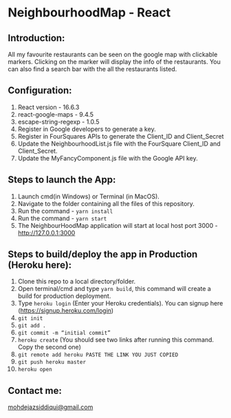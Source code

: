 # NeighbourhoodMap - React

Introduction:
-------------
All my favourite restaurants can be seen on the google map with clickable markers. Clicking on the marker will display the info of the restaurants. You can also find a search bar with the all the restaurants listed. 

Configuration:
--------------
1. React version - 16.6.3
2. react-google-maps - 9.4.5
3. escape-string-regexp - 1.0.5
4. Register in Google developers to generate a key.
5. Register in FourSquares APIs to generate the Client_ID and Client_Secret
6. Update the NeighbourhoodList.js file with the FourSquare Client_ID and Client_Secret.
7. Update the MyFancyComponent.js file with the Google API key.

Steps to launch the App:
------------------------
1. Launch cmd(in Windows) or Terminal (in MacOS).
2. Navigate to the folder containing all the files of this repository.
3. Run the command - `yarn install`
4. Run the command - `yarn start`
5. The NeighbourHoodMap application will start at local host port 3000 - http://127.0.0.1:3000

Steps to build/deploy the app in Production (Heroku here):
--------------------------------------------
1. Clone this repo to a local directory/folder.
2. Open terminal/cmd and type `yarn build`, this command will create a build for production deployment.
3. Type `heroku login` (Enter your Heroku credentials). You can signup here (https://signup.heroku.com/login)
4. `git init`
5. `git add .`
6. `git commit -m “initial commit”`
7. `heroku create` (You should see two links after running this command. Copy the second one)
8. `git remote add heroku PASTE THE LINK YOU JUST COPIED`
9. `git push heroku master`
10. `heroku open`

Contact me:
-----------
mohdejazsiddiqui@gmail.com
